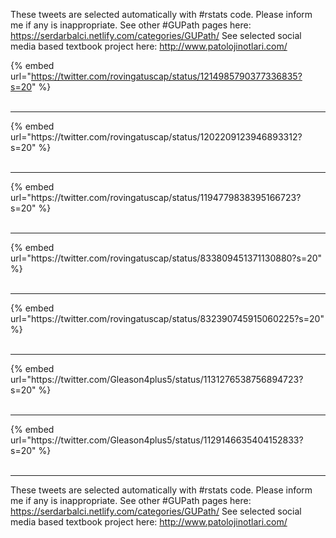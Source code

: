 

These tweets are selected automatically with #rstats code. Please inform me if any is inappropriate.
See other #GUPath pages here: https://serdarbalci.netlify.com/categories/GUPath/ 
See selected social media based textbook project here: http://www.patolojinotlari.com/

{% embed url="https://twitter.com/rovingatuscap/status/1214985790377336835?s=20" %}<br>
<br>
<hr>
{% embed url="https://twitter.com/rovingatuscap/status/1202209123946893312?s=20" %}<br>
<br>
<hr>
{% embed url="https://twitter.com/rovingatuscap/status/1194779838395166723?s=20" %}<br>
<br>
<hr>
{% embed url="https://twitter.com/rovingatuscap/status/833809451371130880?s=20" %}<br>
<br>
<hr>
{% embed url="https://twitter.com/rovingatuscap/status/832390745915060225?s=20" %}<br>
<br>
<hr>
{% embed url="https://twitter.com/Gleason4plus5/status/1131276538756894723?s=20" %}<br>
<br>
<hr>
{% embed url="https://twitter.com/Gleason4plus5/status/1129146635404152833?s=20" %}<br>
<br>
<hr>


These tweets are selected automatically with #rstats code. Please inform me if any is inappropriate.
See other #GUPath pages here: https://serdarbalci.netlify.com/categories/GUPath/ 
See selected social media based textbook project here: http://www.patolojinotlari.com/
